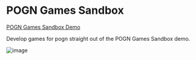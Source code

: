 # POGN Games Sandbox
[POGN Games Sandbox Demo](https://pogngamesandbox-eac15b3c6192.herokuapp.com/)

Develop games for pogn straight out of the POGN Games Sandbox demo.

![image](https://github.com/user-attachments/assets/6c2e44c9-37c1-4fcc-8891-8ed646ea9c63)
